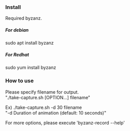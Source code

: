 ### Install
Required byzanz.

##### For debian
sudo apt install byzanz

##### For Redhat
sudo yum install byzanz

### How to use
Please specify filename for output.  
"./take-capture.sh [OPTION...] filename"

Ex) ./take-capture.sh -d 30 filename  
"-d Duration of animation (default: 10 seconds)"

For more options, please execute 'byzanz-record --help'

